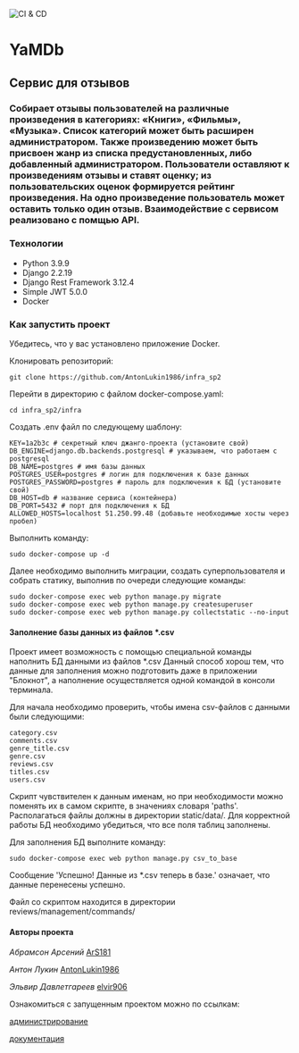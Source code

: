 ![CI & CD](https://github.com/AntonLukin1986/yamdb_final/actions/workflows/yamdb_workflow.yml/badge.svg)

# YaMDb

## Сервис для отзывов

### Собирает отзывы пользователей на различные произведения в категориях: «Книги», «Фильмы», «Музыка». Список категорий может быть расширен администратором. Также произведению может быть присвоен жанр из списка предустановленных, либо добавленный администратором. Пользователи оставляют к произведениям отзывы и ставят  оценку; из пользовательских оценок формируется рейтинг произведения. На одно произведение пользователь может оставить только один отзыв. Взаимодействие с сервисом реализовано с помщью API.

### Технологии

- Python 3.9.9
- Django 2.2.19
- Django Rest Framework 3.12.4
- Simple JWT 5.0.0
- Docker

### Как запустить проект

Убедитесь, что у вас установлено приложение Docker.

Клонировать репозиторий:

```
git clone https://github.com/AntonLukin1986/infra_sp2
```

Перейти в директорию с файлом docker-compose.yaml:

```
cd infra_sp2/infra
```

Создать .env файл по следующему шаблону:

```
KEY=1a2b3c # секретный ключ джанго-проекта (установите свой)
DB_ENGINE=django.db.backends.postgresql # указываем, что работаем с postgresql
DB_NAME=postgres # имя базы данных
POSTGRES_USER=postgres # логин для подключения к базе данных
POSTGRES_PASSWORD=postgres # пароль для подключения к БД (установите свой)
DB_HOST=db # название сервиса (контейнера)
DB_PORT=5432 # порт для подключения к БД
ALLOWED_HOSTS=localhost 51.250.99.48 (добавьте необходимые хосты через пробел)
```

Выполнить команду:

```
sudo docker-compose up -d
```

Далее необходимо выполнить миграции, создать суперпользователя и собрать статику, выполнив по очереди следующие команды:

```
sudo docker-compose exec web python manage.py migrate
sudo docker-compose exec web python manage.py createsuperuser
sudo docker-compose exec web python manage.py collectstatic --no-input
```

#### Заполнение базы данных из файлов *.csv

Проект имеет возможность с помощью специальной команды наполнить БД данными из файлов *.csv
Данный способ хорош тем, что данные для заполнения можно подготовить даже в приложении "Блокнот", а наполнение осуществляется одной командой в консоли терминала.

Для начала необходимо проверить, чтобы имена csv-файлов с данными были следующими:

```
category.csv
comments.csv
genre_title.csv
genre.csv
reviews.csv
titles.csv
users.csv
```

Скрипт чувствителен к данным именам, но при необходимости можно поменять их
в самом скрипте, в значениях словаря 'paths'.
Располагаться файлы должны в директории static/data/.
Для корректной работы БД необходимо убедиться, что все поля таблиц заполнены.

Для заполнения БД выполните команду:

```
sudo docker-compose exec web python manage.py csv_to_base
```

Сообщение 'Успешно! Данные из *.csv теперь в базе.' означает, что данные перенесены успешно.

Файл со скриптом находится в директории reviews/management/commands/

#### Авторы проекта

_Абрамсон Арсений_ [ArS181](https://github.com/ArS181)

_Антон Лукин_ [AntonLukin1986](https://github.com/AntonLukin1986)

_Эльвир Давлетгареев_ [elvir906](https://github.com/elvir906)

Ознакомиться с запущенным проектом можно по ссылкам:

[администрирование](http://51.250.99.48/admin/)

[документация](http://51.250.99.48/redoc/)
